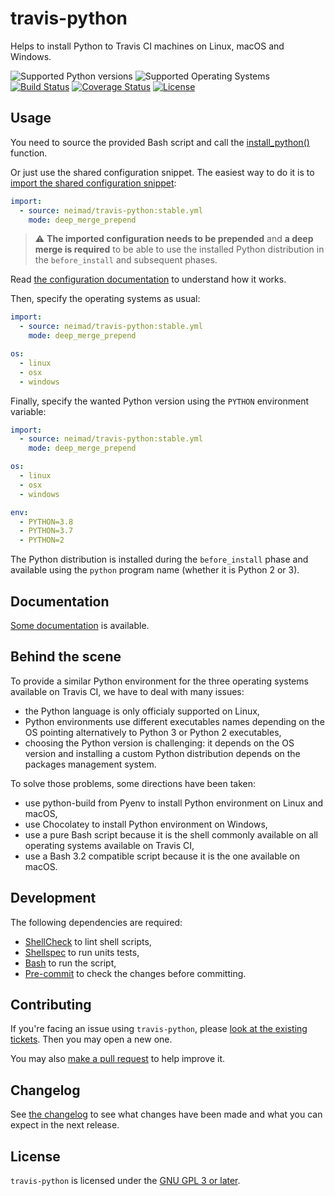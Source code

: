 travis-python
=============
Helps to install Python to Travis CI machines on Linux, macOS and Windows.

![Supported Python versions][python-versions-badge]
![Supported Operating Systems][os-badge]
[![Build Status][ci-badge]][ci]
[![Coverage Status][cov-badge]][coverage]
[![License][license-badge]][license]

Usage
-----

You need to source the provided Bash script and call the [install_python()]
function.

Or just use the shared configuration snippet. The easiest way to do it is to
[import the shared configuration snippet]:

```yaml
import:
  - source: neimad/travis-python:stable.yml
    mode: deep_merge_prepend
```

> :warning: **The imported configuration needs to be prepended** and **a deep merge is
> required** to be able to use the installed Python distribution in the
> `before_install` and subsequent phases.

Read [the configuration documentation] to understand how it works.

Then, specify the operating systems as usual:

```yaml
import:
  - source: neimad/travis-python:stable.yml
    mode: deep_merge_prepend

os:
  - linux
  - osx
  - windows
```

Finally, specify the wanted Python version using the `PYTHON` environment
variable:

```yaml
import:
  - source: neimad/travis-python:stable.yml
    mode: deep_merge_prepend

os:
  - linux
  - osx
  - windows

env:
  - PYTHON=3.8
  - PYTHON=3.7
  - PYTHON=2
```

The Python distribution is installed during the `before_install` phase and
available using the `python` program name (whether it is Python 2 or 3).

Documentation
-------------

[Some documentation] is available.

Behind the scene
----------------

To provide a similar Python environment for the three operating systems
available on Travis CI, we have to deal with many issues:

 - the Python language is only officialy supported on Linux,
 - Python environments use different executables names depending on the OS
   pointing alternatively to Python 3 or Python 2 executables,
 - choosing the Python version is challenging: it depends on the OS version and
   installing a custom Python distribution depends on the packages management
   system.

To solve those problems, some directions have been taken:

 - use python-build from Pyenv to install Python environment on Linux and macOS,
 - use Chocolatey to install Python environment on Windows,
 - use a pure Bash script because it is the shell commonly available on all
   operating systems available on Travis CI,
 - use a Bash 3.2 compatible script because it is the one available on macOS.

Development
-----------

The following dependencies are required:
  - [ShellCheck] to lint shell scripts,
  - [Shellspec] to run units tests,
  - [Bash] to run the script,
  - [Pre-commit] to check the changes before committing.

Contributing
------------

If you're facing an issue using `travis-python`, please [look at the existing
tickets]. Then you may open a new one.

You may also [make a pull request] to help improve it.

Changelog
---------

See [the changelog] to see what changes have been made and what you can expect
in the next release.

License
-------

`travis-python` is licensed under the [GNU GPL 3 or later][license].

[python-versions-badge]: https://img.shields.io/badge/python-2.7%20|%203.6%20|%203.7%20|%203.8-blue?style=flat-square
[os-badge]: https://img.shields.io/badge/OS-Linux%20|%20macOS%20|%20Windows-blueviolet?style=flat-square
[ci-badge]: https://img.shields.io/travis/neimad/travis-python/master?style=flat-square
[cov-badge]: https://img.shields.io/coveralls/github/neimad/travis-python?style=flat-square
[license-badge]: https://img.shields.io/github/license/neimad/travis-python?style=flat-square

[license]: LICENSE.md
[the changelog]: CHANGELOG.md
[the configuration documentation]: doc/Travis_Configuration.md
[install_python()]: doc/install_python.md
[some documentation]: doc/README.md
[look at the existing tickets]: https://github.com/neimad/travis-python/issues
[make a pull request]: https://github.com/neimad/travis-python/pulls
[ci]: https://travis-ci.com/neimad/travis-python
[coverage]: https://coveralls.io/github/neimad/travis-python

[travis-python-versions]: https://docs.travis-ci.com/user/languages/python/#specifying-python-versions
[import the shared configuration snippet]: https://docs.travis-ci.com/user/build-config-imports/
[Shellspec]: https://shellspec.info/
[ShellCheck]: https://www.shellcheck.net/
[Bash]: https://www.gnu.org/software/bash/
[Pre-commit]: https://pre-commit.com/
